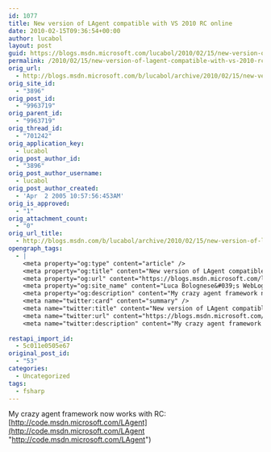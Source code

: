 ```yaml
---
id: 1077
title: New version of LAgent compatible with VS 2010 RC online
date: 2010-02-15T09:36:54+00:00
author: lucabol
layout: post
guid: https://blogs.msdn.microsoft.com/lucabol/2010/02/15/new-version-of-lagent-compatible-with-vs-2010-rc-online/
permalink: /2010/02/15/new-version-of-lagent-compatible-with-vs-2010-rc-online/
orig_url:
  - http://blogs.msdn.microsoft.com/b/lucabol/archive/2010/02/15/new-version-of-lagent-compatible-with-vs-2010-rc-online.aspx
orig_site_id:
  - "3896"
orig_post_id:
  - "9963719"
orig_parent_id:
  - "9963719"
orig_thread_id:
  - "701242"
orig_application_key:
  - lucabol
orig_post_author_id:
  - "3896"
orig_post_author_username:
  - lucabol
orig_post_author_created:
  - 'Apr  2 2005 10:57:56:453AM'
orig_is_approved:
  - "1"
orig_attachment_count:
  - "0"
orig_url_title:
  - http://blogs.msdn.com/b/lucabol/archive/2010/02/15/new-version-of-lagent-compatible-with-vs-2010-rc-online.aspx
opengraph_tags:
  - |
    <meta property="og:type" content="article" />
    <meta property="og:title" content="New version of LAgent compatible with VS 2010 RC online" />
    <meta property="og:url" content="https://blogs.msdn.microsoft.com/lucabol/2010/02/15/new-version-of-lagent-compatible-with-vs-2010-rc-online/" />
    <meta property="og:site_name" content="Luca Bolognese&#039;s WebLog" />
    <meta property="og:description" content="My crazy agent framework now works with RC: http://code.msdn.microsoft.com/LAgent" />
    <meta name="twitter:card" content="summary" />
    <meta name="twitter:title" content="New version of LAgent compatible with VS 2010 RC online" />
    <meta name="twitter:url" content="https://blogs.msdn.microsoft.com/lucabol/2010/02/15/new-version-of-lagent-compatible-with-vs-2010-rc-online/" />
    <meta name="twitter:description" content="My crazy agent framework now works with RC: http://code.msdn.microsoft.com/LAgent" />
    
restapi_import_id:
  - 5c011e0505e67
original_post_id:
  - "53"
categories:
  - Uncategorized
tags:
  - fsharp
---
```

My crazy agent framework now works with RC: [http://code.msdn.microsoft.com/LAgent](http://code.msdn.microsoft.com/LAgent "http://code.msdn.microsoft.com/LAgent")